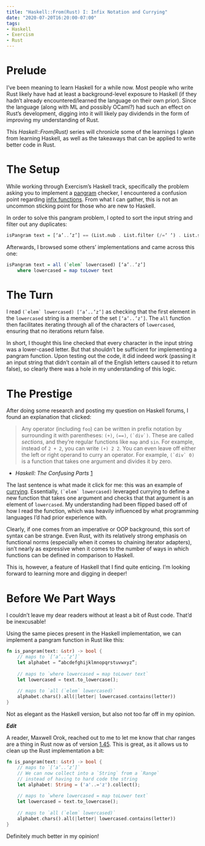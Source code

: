 ```yaml
---
title: "Haskell::From(Rust) I: Infix Notation and Currying"
date: "2020-07-20T16:20:00-07:00"
tags:
- Haskell
- Exercism
- Rust
---
```


# Prelude

I’ve been meaning to learn Haskell for a while now. Most people who write Rust likely have had at least a background-level exposure to Haskell (if they hadn’t already encountered/learned the language on their own prior). Since the language (along with ML and possibly OCaml?) had such an effect on Rust’s development, digging into it will likely pay dividends in the form of improving my understanding of Rust. 

This _Haskell::From(Rust)_ series will chronicle some of the learnings I glean from learning Haskell, as well as the takeaways that can be applied to write better code in Rust. 

# The Setup

While working through Exercism’s Haskell track, specifically the problem asking you to implement a [pangram](https://en.wikipedia.org/wiki/Pangram) checker, I encountered a confusion point regarding [infix functions](https://wuciawe.github.io/functional%20programming/haskell/2016/07/03/infix-functions-in-haskell.html). From what I can gather, this is not an uncommon sticking point for those who are new to Haskell.

In order to solve this pangram problem, I opted to sort the input string and filter out any duplicates: 

```haskell
isPangram text = [‘a’..’z’] == (List.nub . List.filter (/=‘ ‘) . List.sort $ text)
```

Afterwards, I browsed some others’ implementations and came across this one:

```haskell
isPangram text = all (`elem` lowercased) [‘a’..’z’]
	where lowercased = map toLower text
```

# The Turn

I read ``(`elem` lowercased) [‘a’..’z’]`` as checking that the first element in the `lowercased` string is a member of the set `[‘a’..’z’]`. The `all` function then facilitates iterating through all of the characters of `lowercased`, ensuring that no iterations return false. 

In short, I thought this line checked that every character in the input string was a lower-cased letter. But that shouldn’t be sufficient for implementing a pangram function. Upon testing out the code, it did indeed work (passing it an input string that didn’t contain all of the English letters caused it to return false), so clearly there was a hole in my understanding of this logic. 

# The Prestige

After doing some research and posting my question on Haskell forums, I found an explanation that clicked:

> Any operator (including `foo`) can be written in prefix notation by surrounding it with parentheses: `(+)`, `(==)`, ``(`div`)``. These are called _sections_, and they’re regular functions like `map` and `sin`. For example, instead of `2 + 2`, you can write `(+) 2 2`. You can even leave off either the left or right operand to curry an operator. For example, ``(`div` 0)`` is a function that takes one argument and divides it by zero.

- _Haskell: The Confusing Parts_ [1](http://echo.rsmw.net/n00bfaq.html)

The last sentence is what made it click for me: this was an example of [currying](https://en.wikipedia.org/wiki/Currying). Essentially, ``(`elem` lowercased)`` leveraged currying to define a new function that takes one argument and checks that that argument is an element of `lowercased`. My understanding had been flipped based off of how I read the function, which was heavily influenced by what programming languages I’d had prior experience with. 

Clearly, if one comes from an imperative or OOP background, this sort of syntax can be strange. Even Rust, with its relatively strong emphasis on functional norms (especially when it comes to chaining iterator adapters), isn’t nearly as expressive when it comes to the number of ways in which functions can be defined in comparison to Haskell. 

This is, however, a feature of Haskell that I find quite enticing. I’m looking forward to learning more and digging in deeper! 

# Before We Part Ways

I couldn’t leave my dear readers without at least a bit of Rust code. That’d be inexcusable! 

Using the same pieces present in the Haskell implementation, we can implement a pangram function in Rust like this:

```rust
fn is_pangram(text: &str) -> bool {
	// maps to `[‘a’..’z’]`
    let alphabet = “abcdefghijklmnopqrstuvwxyz”;
    
    // maps to `where lowercased = map toLower text`
    let lowercased = text.to_lowercase();
    
    // maps to `all (`elem` lowercased)`
    alphabet.chars().all(|letter| lowercased.contains(letter))
}
```

Not as elegant as the Haskell version, but also not too far off in my opinion. 

**_Edit_**

A reader, Maxwell Orok, reached out to me to let me know that char ranges are a thing in Rust now as of version [1.45](https://blog.rust-lang.org/2020/07/16/Rust-1.45.0.html). This is great, as it allows us to clean up the Rust implementation a bit:

```rust
fn is_pangram(text: &str) -> bool {
    // maps to `[‘a’..’z’]`
    // We can now collect into a `String` from a `Range`
    // instead of having to hard code the string
    let alphabet: String = ('a'..='z').collect();
    
    // maps to `where lowercased = map toLower text`
    let lowercased = text.to_lowercase();
    
    // maps to `all (`elem` lowercased)`
    alphabet.chars().all(|letter| lowercased.contains(letter))
}
```

Definitely much better in my opinion!